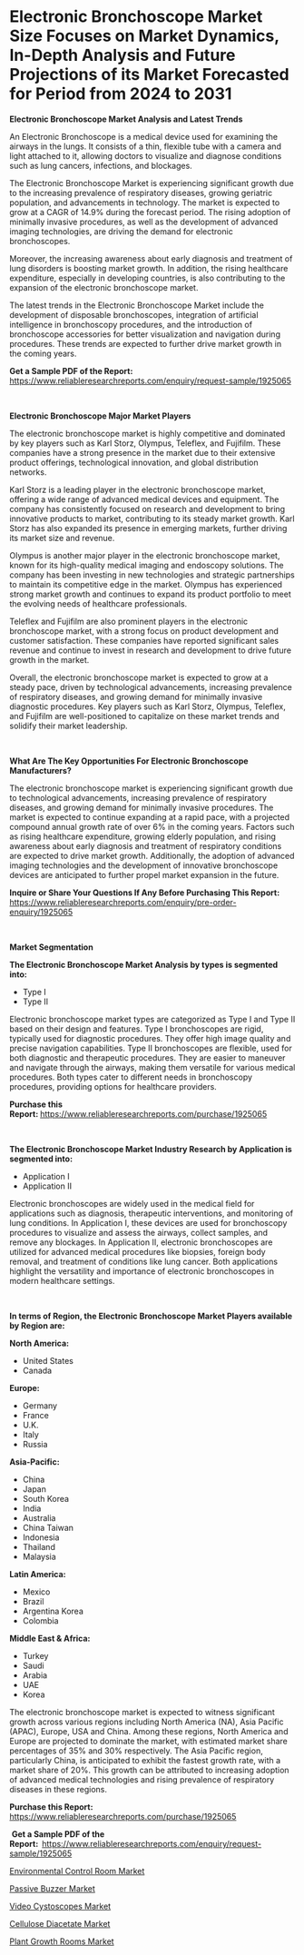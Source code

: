 <p><h1>Electronic Bronchoscope Market Size Focuses on Market Dynamics, In-Depth Analysis and Future Projections of its Market Forecasted for Period from 2024 to 2031</h1></p><p><strong>Electronic Bronchoscope Market Analysis and Latest Trends</strong></p>
<p><p>An Electronic Bronchoscope is a medical device used for examining the airways in the lungs. It consists of a thin, flexible tube with a camera and light attached to it, allowing doctors to visualize and diagnose conditions such as lung cancers, infections, and blockages.</p><p>The Electronic Bronchoscope Market is experiencing significant growth due to the increasing prevalence of respiratory diseases, growing geriatric population, and advancements in technology. The market is expected to grow at a CAGR of 14.9% during the forecast period. The rising adoption of minimally invasive procedures, as well as the development of advanced imaging technologies, are driving the demand for electronic bronchoscopes.</p><p>Moreover, the increasing awareness about early diagnosis and treatment of lung disorders is boosting market growth. In addition, the rising healthcare expenditure, especially in developing countries, is also contributing to the expansion of the electronic bronchoscope market.</p><p>The latest trends in the Electronic Bronchoscope Market include the development of disposable bronchoscopes, integration of artificial intelligence in bronchoscopy procedures, and the introduction of bronchoscope accessories for better visualization and navigation during procedures. These trends are expected to further drive market growth in the coming years.</p></p>
<p><strong>Get a Sample PDF of the Report:&nbsp;</strong> <a href="https://www.reliableresearchreports.com/enquiry/request-sample/1925065">https://www.reliableresearchreports.com/enquiry/request-sample/1925065</a></p>
<p>&nbsp;</p>
<p><strong>Electronic Bronchoscope Major Market Players</strong></p>
<p><p>The electronic bronchoscope market is highly competitive and dominated by key players such as Karl Storz, Olympus, Teleflex, and Fujifilm. These companies have a strong presence in the market due to their extensive product offerings, technological innovation, and global distribution networks.</p><p>Karl Storz is a leading player in the electronic bronchoscope market, offering a wide range of advanced medical devices and equipment. The company has consistently focused on research and development to bring innovative products to market, contributing to its steady market growth. Karl Storz has also expanded its presence in emerging markets, further driving its market size and revenue.</p><p>Olympus is another major player in the electronic bronchoscope market, known for its high-quality medical imaging and endoscopy solutions. The company has been investing in new technologies and strategic partnerships to maintain its competitive edge in the market. Olympus has experienced strong market growth and continues to expand its product portfolio to meet the evolving needs of healthcare professionals.</p><p>Teleflex and Fujifilm are also prominent players in the electronic bronchoscope market, with a strong focus on product development and customer satisfaction. These companies have reported significant sales revenue and continue to invest in research and development to drive future growth in the market.</p><p>Overall, the electronic bronchoscope market is expected to grow at a steady pace, driven by technological advancements, increasing prevalence of respiratory diseases, and growing demand for minimally invasive diagnostic procedures. Key players such as Karl Storz, Olympus, Teleflex, and Fujifilm are well-positioned to capitalize on these market trends and solidify their market leadership.</p></p>
<p>&nbsp;</p>
<p><strong>What Are The Key Opportunities For Electronic Bronchoscope Manufacturers?</strong></p>
<p><p>The electronic bronchoscope market is experiencing significant growth due to technological advancements, increasing prevalence of respiratory diseases, and growing demand for minimally invasive procedures. The market is expected to continue expanding at a rapid pace, with a projected compound annual growth rate of over 6% in the coming years. Factors such as rising healthcare expenditure, growing elderly population, and rising awareness about early diagnosis and treatment of respiratory conditions are expected to drive market growth. Additionally, the adoption of advanced imaging technologies and the development of innovative bronchoscope devices are anticipated to further propel market expansion in the future.</p></p>
<p><strong>Inquire or Share Your Questions If Any Before Purchasing This Report:</strong> <a href="https://www.reliableresearchreports.com/enquiry/pre-order-enquiry/1925065">https://www.reliableresearchreports.com/enquiry/pre-order-enquiry/1925065</a></p>
<p>&nbsp;</p>
<p><strong>Market Segmentation</strong></p>
<p><strong>The Electronic Bronchoscope Market Analysis by types is segmented into:</strong></p>
<p><ul><li>Type I</li><li>Type II</li></ul></p>
<p><p>Electronic bronchoscope market types are categorized as Type I and Type II based on their design and features. Type I bronchoscopes are rigid, typically used for diagnostic procedures. They offer high image quality and precise navigation capabilities. Type II bronchoscopes are flexible, used for both diagnostic and therapeutic procedures. They are easier to maneuver and navigate through the airways, making them versatile for various medical procedures. Both types cater to different needs in bronchoscopy procedures, providing options for healthcare providers.</p></p>
<p><strong>Purchase this Report:&nbsp;</strong><a href="https://www.reliableresearchreports.com/purchase/1925065">https://www.reliableresearchreports.com/purchase/1925065</a></p>
<p>&nbsp;</p>
<p><strong>The Electronic Bronchoscope Market Industry Research by Application is segmented into:</strong></p>
<p><ul><li>Application I</li><li>Application II</li></ul></p>
<p><p>Electronic bronchoscopes are widely used in the medical field for applications such as diagnosis, therapeutic interventions, and monitoring of lung conditions. In Application I, these devices are used for bronchoscopy procedures to visualize and assess the airways, collect samples, and remove any blockages. In Application II, electronic bronchoscopes are utilized for advanced medical procedures like biopsies, foreign body removal, and treatment of conditions like lung cancer. Both applications highlight the versatility and importance of electronic bronchoscopes in modern healthcare settings.</p></p>
<p>&nbsp;</p>
<p><strong>In terms of Region, the Electronic Bronchoscope Market Players available by Region are:</strong></p>
<p>
    <p> <strong> North America: </strong>
        <ul>
            <li>United States</li>
            <li>Canada</li>
        </ul>
        </p> 
    <p> <strong> Europe: </strong>
        <ul>
            <li>Germany</li>
            <li>France</li>
            <li>U.K.</li>
            <li>Italy</li>
            <li>Russia</li>
        </ul>
        </p> 
    <p> <strong> Asia-Pacific: </strong>
        <ul>
            <li>China</li>
            <li>Japan</li>
            <li>South Korea</li>
            <li>India</li>
            <li>Australia</li>
            <li>China Taiwan</li>
            <li>Indonesia</li>
            <li>Thailand</li>
            <li>Malaysia</li>
        </ul>
        </p> 
    <p> <strong> Latin America: </strong>
        <ul>
            <li>Mexico</li>
            <li>Brazil</li>
            <li>Argentina Korea</li>
            <li>Colombia</li>
        </ul>
        </p> 
    <p> <strong> Middle East & Africa: </strong>
        <ul>
            <li>Turkey</li>
            <li>Saudi</li>
            <li>Arabia</li>
            <li>UAE</li>
            <li>Korea</li>
        </ul>
    </p>
    </p>
<p><p>The electronic bronchoscope market is expected to witness significant growth across various regions including North America (NA), Asia Pacific (APAC), Europe, USA and China. Among these regions, North America and Europe are projected to dominate the market, with estimated market share percentages of 35% and 30% respectively. The Asia Pacific region, particularly China, is anticipated to exhibit the fastest growth rate, with a market share of 20%. This growth can be attributed to increasing adoption of advanced medical technologies and rising prevalence of respiratory diseases in these regions.</p></p>
<p><strong>Purchase this Report: </strong><a href="https://www.reliableresearchreports.com/purchase/1925065">https://www.reliableresearchreports.com/purchase/1925065</a></p>
<p>&nbsp;<strong>Get a Sample PDF of the Report:&nbsp;&nbsp;</strong><a href="https://www.reliableresearchreports.com/enquiry/request-sample/1925065">https://www.reliableresearchreports.com/enquiry/request-sample/1925065</a></p>
<p><strong></strong></p>
<p><p><a href="https://cute-banjo-8ca.notion.site/Environmental-Control-Room-Market-Dynamics-2024-2031-Also-about-Its-Market-Trends-Projections-and-f888a7f9b18642169826f103de41a9b8">Environmental Control Room Market</a></p><p><a href="https://view.publitas.com/reportprime-1/passive-buzzer-market-share-market-new-trends-analysis-report-by-type-by-application-by-end-use-by-region-and-segment-forecasts-2024-2031/">Passive Buzzer Market</a></p><p><a href="https://github.com/johnbach50/Market-Research-Report-List-2/blob/main/video-cystoscopes-market.md">Video Cystoscopes Market</a></p><p><a href="https://view.publitas.com/reportprime-1/cellulose-diacetate-market-size-and-growth-market-segmentation-regional-and-country-breakdowns-and-market-trends-for-period-from-2024-2031/">Cellulose Diacetate Market</a></p><p><a href="https://meowing-lemming-dd3.notion.site/Global-Plant-Growth-Rooms-Market-Size-and-Market-Trends-Insights-and-Projections-from-2024-to-2031-e4891b86f36a421abdbd233117342521">Plant Growth Rooms Market</a></p></p>